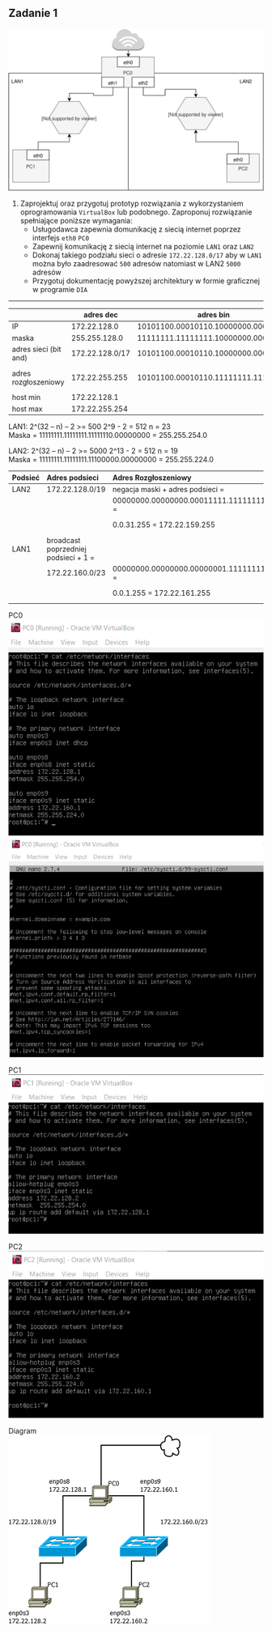 ## Zadanie 1

![zadanie 1](zadanie-1.svg)

1.  Zaprojektuj oraz przygotuj prototyp rozwiązania z wykorzystaniem oprogramowania `VirtualBox` lub podobnego. 
    Zaproponuj rozwiązanie spełniające poniższe wymagania:
    -   Usługodawca zapewnia domunikację z siecią internet poprzez interfejs `eth0` `PC0`
    -   Zapewnij komunikację z siecią internet na poziomie `LAN1` oraz `LAN2`
    -   Dokonaj takiego podziału sieci o adresie `172.22.128.0/17` aby w `LAN1` można było zaadresować `500` adresów natomiast w LAN2 `5000` adresów    
    -   Przygotuj dokumentację powyższej architektury w formie graficznej w programie `DIA`

* * *

|                       | adres dec       | adres bin                           | komentarz                  |
| --------------------- | --------------- | ----------------------------------- | -------------------------- |
| IP                    | 172.22.128.0    | 10101100.00010110.10000000.00000000 |                            |
| maska                 | 255.255.128.0   | 11111111.11111111.10000000.00000000 |                            |
| adres sieci (bit and) | 172.22.128.0/17 | 10101100.00010110.10000000.00000000 | bit and ip i maski         |
| adres rozgłoszeniowy  | 172.22.255.255  | 10101100.00010110.11111111.11111111 | bit or maski + adres sieci |
| host min              | 172.22.128.1    |                                     |                            |
| host max              | 172.22.255.254  |                                     |                            |

  LAN1: 
  2^(32 – n) – 2 >= 500
  2^9 - 2 = 512
  n = 23\
  Maska = 11111111.11111111.11111110.00000000 = 255.255.254.0 

  LAN2: 
  2^(32 – n) – 2 >= 5000
  2^13 - 2 = 512
  n = 19\
  Maska = 11111111.11111111.11100000.00000000 = 255.255.224.0 

| Podsieć | Adres podsieci                       | Adres Rozgłoszeniowy                  | Zakres                        |
| ------- | :----------------------------------- | :------------------------------------ | :---------------------------- |
| LAN2    | 172.22.128.0/19                      | negacja maski + adres podsieci =      |                               |
|         |                                      | 00000000.00000000.00011111.11111111 = |                               |
|         |                                      | 0.0.31.255 = 172.22.159.255           | 172.22.128.1 - 172.22.159.254 |
| LAN1    | broadcast poprzedniej podsieci + 1 = |                                       |                               |
|         | 172.22.160.0/23                      | 00000000.00000000.00000001.11111111 = |                               |
|         |                                      | 0.0.1.255 = 172.22.161.255            | 172.22.160.1 - 172.22.161.254 |

 PC0 \
![pc0](cw8-pc0.png)
![pc0](cw8-pc0-1.png)

 PC1 \
![pc1](cw8-pc1.png)

 PC2 \
![pc2](cw8-pc2.png)
 
 Diagram \
 ![diagram](diagram-dia.png)
